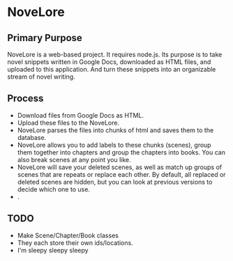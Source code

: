 # NoveLore

## Primary Purpose

NoveLore is a web-based project.  It requires node.js.  Its purpose is to take novel snippets written in Google Docs, downloaded as HTML files, and uploaded to this application.  And turn these snippets into an organizable stream of novel writing.

## Process

- Download files from Google Docs as HTML.
- Upload these files to the NoveLore.
- NoveLore parses the files into chunks of html and saves them to the database.
- NoveLore allows you to add labels to these chunks (scenes), group them together into chapters and group the chapters into books.  You can also break scenes at any point you like.
- NoveLore will save your deleted scenes, as well as match up groups of scenes that are repeats or replace each other.  By default, all replaced or deleted scenes are hidden, but you can look at previous versions to decide which one to use.
- .

## TODO

- Make Scene/Chapter/Book classes
- They each store their own ids/locations.
- I'm sleepy sleepy sleepy
